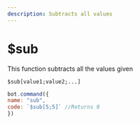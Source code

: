 ```yaml
---
description: Subtracts all values
---
```


# $sub

This function subtracts all the values given

```
$sub[value1;value2;...]
```

```javascript
bot.command({
name: "sub",
code: `$sub[5;5]` //Returns 0
})
```
